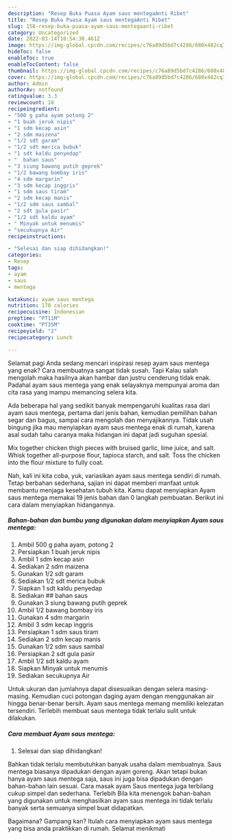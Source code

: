 ```yaml
---
description: "Resep Buka Puasa Ayam saus mentegaAnti Ribet"
title: "Resep Buka Puasa Ayam saus mentegaAnti Ribet"
slug: 158-resep-buka-puasa-ayam-saus-mentegaanti-ribet
category: Uncategorized
date: 2022-03-14T10:54:30.461Z
image: https://img-global.cpcdn.com/recipes/c76a89d5bd7c4286/680x482cq70/ayam-saus-mentega-foto-resep-utama.jpg
hideToc: false
enableToc: true
enableTocContent: false
thumbnail: https://img-global.cpcdn.com/recipes/c76a89d5bd7c4286/680x482cq70/ayam-saus-mentega-foto-resep-utama.jpg
cover: https://img-global.cpcdn.com/recipes/c76a89d5bd7c4286/680x482cq70/ayam-saus-mentega-foto-resep-utama.jpg
author: Admin
authorAv: notfound
ratingvalue: 3.3
reviewcount: 18
recipeingredient:
- "500 g paha ayam potong 2"
- "1 buah jeruk nipis"
- "1 sdm kecap asin"
- "2 sdm maizena"
- "1/2 sdt garam"
- "1/2 sdt merica bubuk"
- "1 sdt kaldu penyedap"
- "  bahan saus"
- "3 siung bawang putih geprek"
- "1/2 bawang bombay iris"
- "4 sdm margarin"
- "3 sdm kecap inggris"
- "1 sdm saus tiram"
- "2 sdm kecap manis"
- "1/2 sdm saus sambal"
- "2 sdt gula pasir"
- "1/2 sdt kaldu ayam"
- " Minyak untuk menumis"
- "secukupnya Air"
recipeinstructions:

- "Selesai dan siap dihidangkan!"
categories:
- Resep
tags:
- ayam
- saus
- mentega

katakunci: ayam saus mentega 
nutrition: 170 calories
recipecuisine: Indonesian
preptime: "PT11M"
cooktime: "PT35M"
recipeyield: "2"
recipecategory: Lunch

---
```



Selamat pagi Anda sedang mencari inspirasi resep ayam saus mentega yang enak? Cara membuatnya sangat tidak susah. Tapi Kalau salah mengolah maka hasilnya akan hambar dan justru cenderung tidak enak. Padahal ayam saus mentega yang enak selayaknya mempunyai aroma dan cita rasa yang mampu memancing selera kita.


Ada beberapa hal yang sedikit banyak mempengaruhi kualitas rasa dari ayam saus mentega, pertama dari jenis bahan, kemudian pemilihan bahan segar dan bagus, sampai cara mengolah dan menyajikannya. Tidak usah bingung jika mau menyiapkan ayam saus mentega enak di rumah, karena asal sudah tahu caranya maka hidangan ini dapat jadi suguhan spesial.

Mix together chicken thigh pieces with bruised garlic, lime juice, and salt. Whisk together all-purpose flour, tapioca starch, and salt. Toss the chicken into the flour mixture to fully coat.


Nah, kali ini kita coba, yuk, variasikan ayam saus mentega sendiri di rumah. Tetap berbahan sederhana, sajian ini dapat memberi manfaat untuk membantu menjaga kesehatan tubuh kita. Kamu dapat menyiapkan Ayam saus mentega memakai 19 jenis bahan dan 0 langkah pembuatan. Berikut ini cara dalam menyiapkan hidangannya.

<!--inarticleads1-->

##### Bahan-bahan dan bumbu yang digunakan dalam menyiapkan Ayam saus mentega:

1. Ambil 500 g paha ayam, potong 2
1. Persiapkan 1 buah jeruk nipis
1. Ambil 1 sdm kecap asin
1. Sediakan 2 sdm maizena
1. Gunakan 1/2 sdt garam
1. Sediakan 1/2 sdt merica bubuk
1. Siapkan 1 sdt kaldu penyedap
1. Sediakan  ## bahan saus
1. Gunakan 3 siung bawang putih geprek
1. Ambil 1/2 bawang bombay iris
1. Gunakan 4 sdm margarin
1. Ambil 3 sdm kecap inggris
1. Persiapkan 1 sdm saus tiram
1. Sediakan 2 sdm kecap manis
1. Gunakan 1/2 sdm saus sambal
1. Persiapkan 2 sdt gula pasir
1. Ambil 1/2 sdt kaldu ayam
1. Siapkan  Minyak untuk menumis
1. Sediakan secukupnya Air


Untuk ukuran dan jumlahnya dapat disesuaikan dengan selera masing-masing. Kemudian cuci potongan daging ayam dengan menggunakan air hingga benar-benar bersih. Ayam saus mentega memang memiliki kelezatan tersendiri. Terlebih membuat saus mentega tidak terlalu sulit untuk dilakukan. 

<!--inarticleads2-->

##### Cara membuat Ayam saus mentega:


1. Selesai dan siap dihidangkan!

Bahkan tidak terlalu membutuhkan banyak usaha dalam membuatnya. Saus mentega biasanya dipadukan dengan ayam goreng. Akan tetapi bukan hanya ayam saus mentega saja, saus ini juga bisa dipadukan dengan bahan-bahan lain sesuai. Cara masak ayam Saus mentega juga terbilang cukup simpel dan sederhana. Terlebih Bila kita menengok bahan-bahan yang digunakan untuk menghasilkan ayam saus mentega ini tidak terlalu banyak serta semuanya simpel buat didapatkan. 

Bagaimana? Gampang kan? Itulah cara menyiapkan ayam saus mentega yang bisa anda praktikkan di rumah. Selamat menikmati
